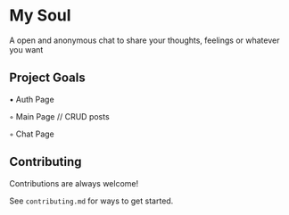 # My Soul

A open and anonymous chat to share your thoughts, feelings or whatever you want


## Project Goals

• Auth Page 

◦ Main Page // CRUD posts

◦ Chat Page


## Contributing

Contributions are always welcome!

See `contributing.md` for ways to get started.
